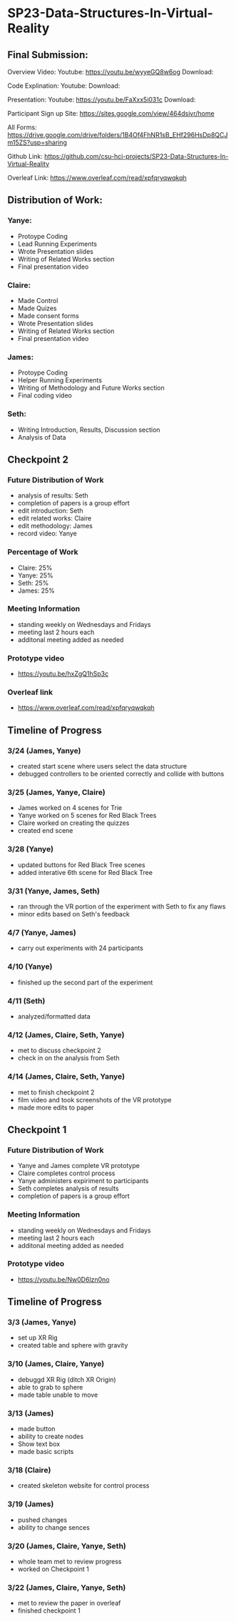 # SP23-Data-Structures-In-Virtual-Reality

## Final Submission:

Overview Video: 
Youtube: https://youtu.be/wyyeGQ8w6og
Download:

Code Explination:
Youtube:
Download:

Presentation:
Youtube: https://youtu.be/FaXxx5i031c
Download:

Participant Sign up Site: https://sites.google.com/view/464dsivr/home

All Forms: https://drive.google.com/drive/folders/1B4Of4FhNR1sB_EHf296HsDp8QCJm15ZS?usp=sharing

Github Link: https://github.com/csu-hci-projects/SP23-Data-Structures-In-Virtual-Reality

Overleaf Link: https://www.overleaf.com/read/xpfqryqwqkqh

## Distribution of Work:

### Yanye:
* Protoype Coding 
* Lead Running Experiments
* Wrote Presentation slides
* Writing of Related Works section
* Final presentation video

### Claire: 
* Made Control 
* Made Quizes
* Made consent forms 
* Wrote Presentation slides
* Writing of Related Works section
* Final presentation video


### James:
* Protoype Coding 
* Helper Running Experiments 
* Writing of Methodology and Future Works section
* Final coding video


### Seth:
* Writing Introduction, Results, Discussion section
* Analysis of Data


## Checkpoint 2

### Future Distribution of Work
* analysis of results: Seth
* completion of papers is a group effort
* edit introduction: Seth
* edit related works: Claire
* edit methodology: James
* record video: Yanye

### Percentage of Work
* Claire: 25%
* Yanye: 25%
* Seth: 25%
* James: 25%
 
### Meeting Information
* standing weekly on Wednesdays and Fridays
* meeting last 2 hours each
* additonal meeting added as needed

### Prototype video
* https://youtu.be/hxZgQ1hSp3c

### Overleaf link
* https://www.overleaf.com/read/xpfqryqwqkqh

## Timeline of Progress

### 3/24 (James, Yanye)
* created start scene where users select the data structure
* debugged controllers to be oriented correctly and collide with buttons

### 3/25 (James, Yanye, Claire)
* James worked on 4 scenes for Trie
* Yanye worked on 5 scenes for Red Black Trees
* Claire worked on creating the quizzes
* created end scene

### 3/28 (Yanye)
* updated buttons for Red Black Tree scenes
* added interative 6th scene for Red Black Tree

### 3/31 (Yanye, James, Seth)
* ran through the VR portion of the experiment with Seth to fix any flaws
* minor edits based on Seth's feedback

### 4/7 (Yanye, James)
* carry out experiments with 24 participants

### 4/10 (Yanye)
* finished up the second part of the experiment

### 4/11 (Seth)
* analyzed/formatted data 

### 4/12 (James, Claire, Seth, Yanye)
* met to discuss checkpoint 2
* check in on the analysis from Seth

### 4/14 (James, Claire, Seth, Yanye)
* met to finish checkpoint 2
* film video and took screenshots of the VR prototype
* made more edits to paper

## Checkpoint 1

### Future Distribution of Work
* Yanye and James complete VR prototype
* Claire completes control process
* Yanye administers expiriment to participants
* Seth completes analysis of results
* completion of papers is a group effort
 
### Meeting Information
* standing weekly on Wednesdays and Fridays
* meeting last 2 hours each
* additonal meeting added as needed

### Prototype video
* https://youtu.be/Nw0D6lzn0no

## Timeline of Progress

### 3/3 (James, Yanye)
* set up XR Rig
* created table and sphere with gravity

### 3/10 (James, Claire, Yanye)
* debuggd XR Rig (ditch XR Origin)
* able to grab to sphere 
* made table unable to move

### 3/13 (James)
* made button
* ability to create nodes
* Show text box
* made basic scripts

### 3/18 (Claire)
* created skeleton website for control process

### 3/19 (James)
* pushed changes
* ability to change sences 

### 3/20 (James, Claire, Yanye, Seth)
* whole team met to review progress
* worked on Checkpoint 1

### 3/22 (James, Claire, Yanye, Seth)
* met to review the paper in overleaf
* finished checkpoint 1
